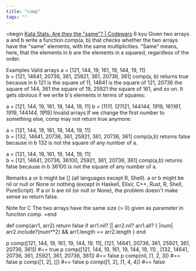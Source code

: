 ```yaml
---
title: "comp"
tags: ""
---
```


=begin
[Kata Stats: Are they the "same"? \| Codewars](https://www.codewars.com/kata/550498447451fbbd7600041c)
6 kyu
Given two arrays a and b write a function comp(a, b) that checks whether the two arrays have the "same" elements, with the same multiplicities. "Same" means, here, that the elements in b are the elements in a squared, regardless of the order.

Examples
Valid arrays
a = [121, 144, 19, 161, 19, 144, 19, 11]  
b = [121, 14641, 20736, 361, 25921, 361, 20736, 361]
comp(a, b) returns true because in b 121 is the square of 11, 14641 is the square of 121, 20736 the square of 144, 361 the square of 19, 25921 the square of 161, and so on. It gets obvious if we write b's elements in terms of squares:

a = [121, 144, 19, 161, 19, 144, 19, 11] 
b = [11*11, 121*121, 144*144, 19*19, 161*161, 19*19, 144*144, 19*19]
Invalid arrays
If we change the first number to something else, comp may not return true anymore:

a = [121, 144, 19, 161, 19, 144, 19, 11]  
b = [132, 14641, 20736, 361, 25921, 361, 20736, 361]
comp(a,b) returns false because in b 132 is not the square of any number of a.

a = [121, 144, 19, 161, 19, 144, 19, 11]  
b = [121, 14641, 20736, 36100, 25921, 361, 20736, 361]
comp(a,b) returns false because in b 36100 is not the square of any number of a.

Remarks
a or b might be \[] (all languages except R, Shell).
a or b might be nil or null or None or nothing (except in Haskell, Elixir, C++, Rust, R, Shell, PureScript).
If a or b are nil (or null or None), the problem doesn't make sense so return false.

Note for C
The two arrays have the same size (> 0) given as parameter in function comp.
=end

def comp(arr1, arr2)
  return false if arr1.nil? || arr2.nil?
  arr1.all? { |num| arr2.include?(num\*\*2) && arr1.length == arr2.length }
end  

p comp([121, 144, 19, 161, 19, 144, 19, 11], [121, 14641, 20736, 361, 25921, 361, 20736, 361]) #== true
p comp([121, 144, 19, 161, 19, 144, 19, 11] , [132, 14641, 20736, 361, 25921, 361, 20736, 361]) #== false
p comp(nil, [1, 2, 3]) #== false
p comp([1, 2], \[]) #== false
p comp([1, 2], [1, 4, 4]) #== false
